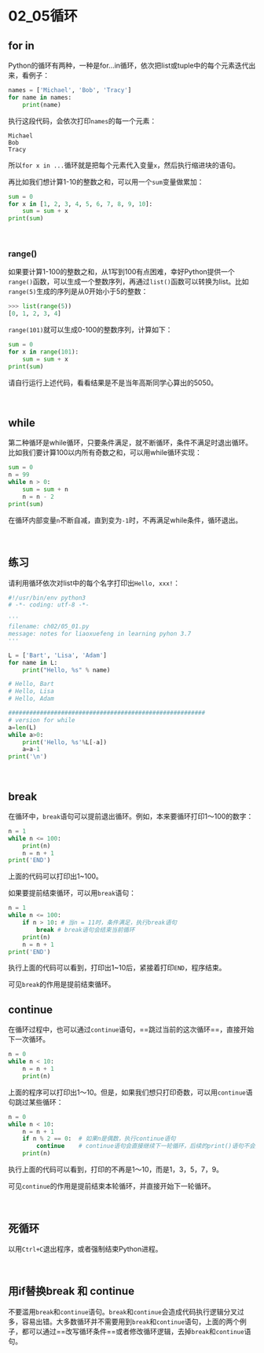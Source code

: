 # 02_05循环

## for in

Python的循环有两种，一种是for...in循环，依次把list或tuple中的每个元素迭代出来，看例子：

```python
names = ['Michael', 'Bob', 'Tracy']
for name in names:
    print(name)
```

执行这段代码，会依次打印`names`的每一个元素：

```shell
Michael
Bob
Tracy
```

所以`for x in ...`循环就是把每个元素代入变量`x`，然后执行缩进块的语句。

再比如我们想计算1-10的整数之和，可以用一个`sum`变量做累加：

```python
sum = 0
for x in [1, 2, 3, 4, 5, 6, 7, 8, 9, 10]:
    sum = sum + x
print(sum)
```

<br>

### range()

如果要计算1-100的整数之和，从1写到100有点困难，幸好Python提供一个`range()`函数，可以生成一个整数序列，再通过`list()`函数可以转换为list。比如`range(5)`生成的序列是从0开始小于5的整数：

```python
>>> list(range(5))
[0, 1, 2, 3, 4]
```

`range(101)`就可以生成0-100的整数序列，计算如下：

```python
sum = 0
for x in range(101):
    sum = sum + x
print(sum)
```

请自行运行上述代码，看看结果是不是当年高斯同学心算出的5050。

<br>

## while

第二种循环是while循环，只要条件满足，就不断循环，条件不满足时退出循环。比如我们要计算100以内所有奇数之和，可以用while循环实现：

```python
sum = 0
n = 99
while n > 0:
    sum = sum + n
    n = n - 2
print(sum)
```

在循环内部变量`n`不断自减，直到变为`-1`时，不再满足while条件，循环退出。

<br>

## 练习

请利用循环依次对list中的每个名字打印出`Hello, xxx!`：

```python
#!/usr/bin/env python3
# -*- coding: utf-8 -*-

'''
filename: ch02/05_01.py
message: notes for liaoxuefeng in learning pyhon 3.7
'''

L = ['Bart', 'Lisa', 'Adam']
for name in L:
    print("Hello, %s" % name)

# Hello, Bart
# Hello, Lisa
# Hello, Adam

########################################################
# version for while
a=len(L)
while a>0:
    print('Hello, %s'%L[-a])
    a=a-1
print('\n')
```

<br>

## break

在循环中，`break`语句可以提前退出循环。例如，本来要循环打印1～100的数字：

```python
n = 1
while n <= 100:
    print(n)
    n = n + 1
print('END')
```

上面的代码可以打印出1~100。

如果要提前结束循环，可以用`break`语句：

```python
n = 1
while n <= 100:
    if n > 10: # 当n = 11时，条件满足，执行break语句
        break # break语句会结束当前循环
    print(n)
    n = n + 1
print('END')
```

执行上面的代码可以看到，打印出1~10后，紧接着打印`END`，程序结束。

可见`break`的作用是提前结束循环。



## continue

在循环过程中，也可以通过`continue`语句，==跳过当前的这次循环==，直接开始下一次循环。

```python
n = 0
while n < 10:
    n = n + 1
    print(n)
```

上面的程序可以打印出1～10。但是，如果我们想只打印奇数，可以用`continue`语句跳过某些循环：

```python
n = 0
while n < 10:
    n = n + 1
    if n % 2 == 0: 	# 如果n是偶数，执行continue语句
        continue 	# continue语句会直接继续下一轮循环，后续的print()语句不会执行
    print(n)
```

执行上面的代码可以看到，打印的不再是1～10，而是1，3，5，7，9。

可见`continue`的作用是提前结束本轮循环，并直接开始下一轮循环。

<br>

## 死循环

以用`Ctrl+C`退出程序，或者强制结束Python进程。

<br>

## 用if替换break 和 continue

不要滥用`break`和`continue`语句。`break`和`continue`会造成代码执行逻辑分叉过多，容易出错。大多数循环并不需要用到`break`和`continue`语句，上面的两个例子，都可以通过==改写循环条件==或者修改循环逻辑，去掉`break`和`continue`语句。 

<br>











